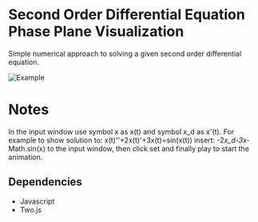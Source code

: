 # Second Order Differential Equation Phase Plane Visualization

Simple numerical approach to solving a given second order differential equation.

![Example](https://github.com/tomgasper/diff-eq-vis/blob/main/examples/sin(x).jpg?raw=true)

# Notes

In the input window use symbol x as x(t) and symbol x_d as x'(t).
For example to show solution to: x(t)''+2x(t)'+3x(t)=sin(x(t))
insert: -2*x_d-3*x-Math.sin(x) to the input window, then click set and finally play to start the animation.

## Dependencies

* Javascript
* Two.js
